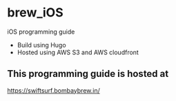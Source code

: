 # brew_iOS
iOS programming guide

- Build using Hugo
- Hosted using AWS S3 and AWS cloudfront

## This programming guide is hosted at
https://swiftsurf.bombaybrew.in/

